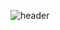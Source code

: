 ![header](https://capsule-render.vercel.app/api?type=venom&color=auto&height=300&section=header&text=HI!%20I%20am%20Sodam&fontSize=90)
